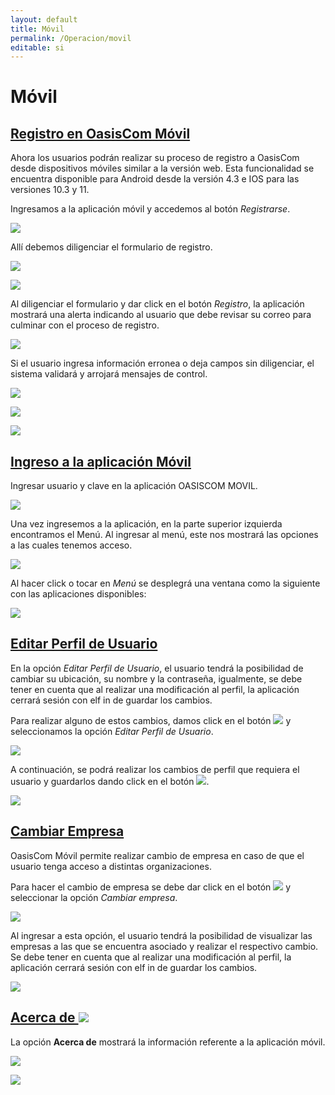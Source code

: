 ```yaml
---
layout: default
title: Móvil
permalink: /Operacion/movil
editable: si
---
```


# Móvil

## [Registro en OasisCom Móvil](http://docs.oasiscom.com/Operacion/movil#registro-en-oasiscom-móvil)

Ahora los usuarios podrán realizar su proceso de registro a OasisCom desde dispositivos móviles similar a la versión web. Esta funcionalidad se encuentra disponible para Android desde la versión 4.3 e IOS para las versiones 10.3 y 11.  

Ingresamos a la aplicación móvil y accedemos al botón _Registrarse_.  

![](registro.png)

Allí debemos diligenciar el formulario de registro.  

![](registro1.png)

![](registro2.png)

Al diligenciar el formulario y dar click en el botón _Registro_, la aplicación mostrará una alerta indicando al usuario que debe revisar su correo para culminar con el proceso de registro.  

![](registro3.png)

Si el usuario ingresa información erronea o deja campos sin diligenciar, el sistema validará y arrojará mensajes de control.  

![](registro4.png)

![](registro5.png)

![](registro6.png)


## [Ingreso a la aplicación Móvil](http://docs.oasiscom.com/Operacion/movil#ingreso-a-la-aplicación-móvil)

Ingresar usuario y clave en la aplicación OASISCOM MOVIL.

![](movil.png)

Una vez ingresemos a la aplicación, en la parte superior izquierda encontramos el Menú. Al ingresar al menú, este nos mostrará las opciones a las cuales tenemos acceso.  

![](movil1.png)

Al hacer click o tocar en _Menú_ se desplegrá una ventana como la siguiente con las aplicaciones disponibles:  

![](movil2.png)


## [Editar Perfil de Usuario](http://docs.oasiscom.com/Operacion/movil#editar-perfil-de-usuario)

En la opción _Editar Perfil de Usuario_, el usuario tendrá la posibilidad de cambiar su ubicación, su nombre y la contraseña, igualmente, se debe tener en cuenta que al realizar una modificación al perfil, la aplicación cerrará sesión con elf in de guardar los cambios.  

Para realizar alguno de estos cambios, damos click en el botón ![](configuracion.png) y seleccionamos la opción _Editar Perfil de Usuario_.  

![](movil14.png)

A continuación, se podrá realizar los cambios de perfil que requiera el usuario y guardarlos dando click en el botón ![](guardar.png).  

![](movil15.png)

## [Cambiar Empresa](http://docs.oasiscom.com/Operacion/movil#cambiar-empresa)

OasisCom Móvil permite realizar cambio de empresa en caso de que el usuario tenga acceso a distintas organizaciones.  

Para hacer el cambio de empresa se debe dar click en el botón ![](configuracion.png) y seleccionar la opción _Cambiar empresa_.  

![](movil12.png)

Al ingresar a esta opción, el usuario tendrá la posibilidad de visualizar las empresas a las que se encuentra asociado y realizar el respectivo cambio. Se debe tener en cuenta que al realizar una modificación al perfil, la aplicación cerrará sesión con elf in de guardar los cambios.  

![](movil13.png)


## [Acerca de ![](acerca.png)](http://docs.oasiscom.com/Operacion/movil#acerca-de)

La opción **Acerca de** mostrará la información referente a la aplicación móvil.  

![](movil17.png)

![](movil16.png)